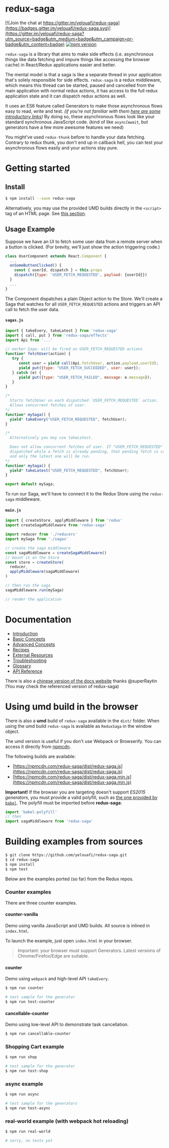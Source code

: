 # redux-saga

[![Join the chat at https://gitter.im/yelouafi/redux-saga](https://badges.gitter.im/yelouafi/redux-saga.svg)](https://gitter.im/yelouafi/redux-saga?utm_source=badge&utm_medium=badge&utm_campaign=pr-badge&utm_content=badge) [![npm version](https://img.shields.io/npm/v/redux-saga.svg?style=flat-square)](https://www.npmjs.com/package/redux-saga)

`redux-saga` is a library that aims to make side effects (i.e. asynchronous things like data fetching and impure things like accessing the browser cache) in React/Redux applications easier and better.

The mental model is that a saga is like a separate thread in your application that's solely responsible for side effects. `redux-saga` is a redux middleware, which means this thread can be started, paused and cancelled from the main application with normal redux actions, it has access to the full redux application state and it can dispatch redux actions as well.

It uses an ES6 feature called Generators to make those asynchronous flows easy to read, write and test. *(if you're not familiar with them [here are some introductory links](https://yelouafi.github.io/redux-saga/docs/ExternalResources.html))* By doing so, these asynchronous flows look like your standard synchronous JavaScript code. (kind of like `async`/`await`, but generators have a few more awesome features we need)

You might've used `redux-thunk` before to handle your data fetching. Contrary to redux thunk, you don't end up in callback hell, you can test your asynchronous flows easily and your actions stay pure.

# Getting started

## Install

```sh
$ npm install --save redux-saga
```

Alternatively, you may use the provided UMD builds directly in the `<script>` tag of an HTML page. See [this section](#using-umd-build-in-the-browser).

## Usage Example

Suppose we have an UI to fetch some user data from a remote server when a button is clicked. (For brevity, we'll just show the action triggering code.)

```javascript
class UserComponent extends React.Component {
  ...
  onSomeButtonClicked() {
    const { userId, dispatch } = this.props
    dispatch({type: 'USER_FETCH_REQUESTED', payload: {userId}})
  }
  ...
}
```

The Component dispatches a plain Object action to the Store. We'll create a Saga that watches for all `USER_FETCH_REQUESTED` actions and triggers an API call to fetch the user data.

#### `sagas.js`

```javascript
import { takeEvery, takeLatest } from 'redux-saga'
import { call, put } from 'redux-saga/effects'
import Api from '...'

// worker Saga: will be fired on USER_FETCH_REQUESTED actions
function* fetchUser(action) {
   try {
      const user = yield call(Api.fetchUser, action.payload.userId);
      yield put({type: "USER_FETCH_SUCCEEDED", user: user});
   } catch (e) {
      yield put({type: "USER_FETCH_FAILED", message: e.message});
   }
}

/*
  Starts fetchUser on each dispatched `USER_FETCH_REQUESTED` action.
  Allows concurrent fetches of user.
*/
function* mySaga() {
  yield* takeEvery("USER_FETCH_REQUESTED", fetchUser);
}

/*
  Alternatively you may use takeLatest.

  Does not allow concurrent fetches of user. If "USER_FETCH_REQUESTED" gets
  dispatched while a fetch is already pending, that pending fetch is cancelled
  and only the latest one will be run.
*/
function* mySaga() {
  yield* takeLatest("USER_FETCH_REQUESTED", fetchUser);
}

export default mySaga;
```

To run our Saga, we'll have to connect it to the Redux Store using the `redux-saga` middleware.

#### `main.js`

```javascript
import { createStore, applyMiddleware } from 'redux'
import createSagaMiddleware from 'redux-saga'

import reducer from './reducers'
import mySaga from './sagas'

// create the saga middleware
const sagaMiddleware = createSagaMiddleware()
// mount it on the Store
const store = createStore(
  reducer,
  applyMiddleware(sagaMiddleware)
)

// then run the saga
sagaMiddleware.run(mySaga)

// render the application
```

# Documentation

- [Introduction](http://yelouafi.github.io/redux-saga/docs/introduction/index.html)
- [Basic Concepts](http://yelouafi.github.io/redux-saga/docs/basics/index.html)
- [Advanced Concepts](http://yelouafi.github.io/redux-saga/docs/advanced/index.html)
- [Recipes](http://yelouafi.github.io/redux-saga/docs/recipes/index.html)
- [External Resources](http://yelouafi.github.io/redux-saga/docs/ExternalResources.html)
- [Troubleshooting](http://yelouafi.github.io/redux-saga/docs/Troubleshooting.html)
- [Glossary](http://yelouafi.github.io/redux-saga/docs/Glossary.html)
- [API Reference](http://yelouafi.github.io/redux-saga/docs/api/index.html)

There is also a [chinese version of the docs website](https://github.com/superRaytin/redux-saga-in-chinese)
thanks @superRaytin (You may check the referenced version of redux-saga)



# Using umd build in the browser

There is also a **umd** build of `redux-saga` available in the `dist/` folder. When using the umd build `redux-saga` is available as `ReduxSaga` in the window object.

The umd version is useful if you don't use Webpack or Browserify. You can access it directly from [npmcdn](npmcdn.com).

The following builds are available:

- [https://npmcdn.com/redux-saga/dist/redux-saga.js](https://npmcdn.com/redux-saga/dist/redux-saga.js)  
- [https://npmcdn.com/redux-saga/dist/redux-saga.min.js](https://npmcdn.com/redux-saga/dist/redux-saga.min.js)

**Important!** If the browser you are targeting doesn't support *ES2015 generators*, you must provide a valid polyfill, such as [the one provided by `babel`](https://cdnjs.cloudflare.com/ajax/libs/babel-core/5.8.25/browser-polyfill.min.js). The polyfill must be imported before **redux-saga**:

```javascript
import 'babel-polyfill'
// then
import sagaMiddleware from 'redux-saga'
```

# Building examples from sources

```sh
$ git clone https://github.com/yelouafi/redux-saga.git
$ cd redux-saga
$ npm install
$ npm test
```

Below are the examples ported (so far) from the Redux repos.

### Counter examples

There are three counter examples.

#### counter-vanilla

Demo using vanilla JavaScript and UMD builds. All source is inlined in `index.html`.

To launch the example, just open `index.html` in your browser.

> Important: your browser must support Generators. Latest versions of Chrome/Firefox/Edge are suitable.

#### counter

Demo using `webpack` and high-level API `takeEvery`.

```sh
$ npm run counter

# test sample for the generator
$ npm run test-counter
```

#### cancellable-counter

Demo using low-level API to demonstrate task cancellation.

```sh
$ npm run cancellable-counter
```

### Shopping Cart example

```sh
$ npm run shop

# test sample for the generator
$ npm run test-shop
```

### async example

```sh
$ npm run async

# test sample for the generators
$ npm run test-async
```

### real-world example (with webpack hot reloading)

```sh
$ npm run real-world

# sorry, no tests yet
```
